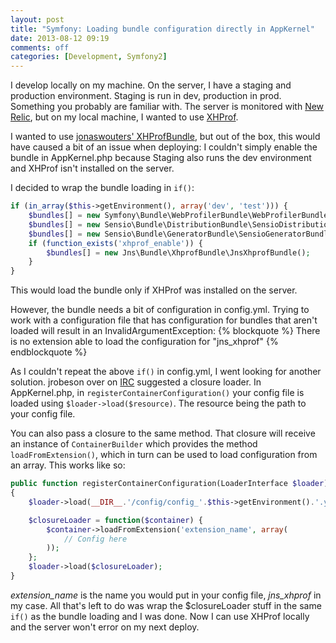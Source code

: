 ```yaml
---
layout: post
title: "Symfony: Loading bundle configuration directly in AppKernel"
date: 2013-08-12 09:19
comments: off
categories: [Development, Symfony2]
---
```


I develop locally on my machine. On the server, I have a staging and production environment. Staging is run in dev, production in prod. Something you probably are familiar with. The server is monitored with [New Relic](http://newrelic.com/), but on my local machine, I wanted to use [XHProf](http://pecl.php.net/package/xhprof).
<!-- more -->
I wanted to use [jonaswouters' XHProfBundle](https://github.com/jonaswouters/XhprofBundle), but out of the box, this would have caused a bit of an issue when deploying: I couldn't simply enable the bundle in AppKernel.php because Staging also runs the dev environment and XHProf isn't installed on the server.

I decided to wrap the bundle loading in `if()`:
``` php AppKernel.php
if (in_array($this->getEnvironment(), array('dev', 'test'))) {
    $bundles[] = new Symfony\Bundle\WebProfilerBundle\WebProfilerBundle();
    $bundles[] = new Sensio\Bundle\DistributionBundle\SensioDistributionBundle();
    $bundles[] = new Sensio\Bundle\GeneratorBundle\SensioGeneratorBundle();
    if (function_exists('xhprof_enable')) {
        $bundles[] = new Jns\Bundle\XhprofBundle\JnsXhprofBundle();
    }
}
```
This would load the bundle only if XHProf was installed on the server.

However, the bundle needs a bit of configuration in config.yml. Trying to work with a configuration file that has configuration for bundles that aren't loaded will result in an InvalidArgumentException:
{% blockquote %}
There is no extension able to load the configuration for "jns_xhprof"
{% endblockquote %}

As I couldn't repeat the above `if()` in config.yml, I went looking for another solution. jrobeson over on [IRC](irc://irc.freenode.net/symfony) suggested a closure loader. In AppKernel.php, in `registerContainerConfiguration()` your config file is loaded using `$loader->load($resource)`. The resource being the path to your config file.

You can also pass a closure to the same method. That closure will receive an instance of `ContainerBuilder` which provides the method `loadFromExtension()`, which in turn can be used to load configuration from an array. This works like so:
``` php AppKernel.php
public function registerContainerConfiguration(LoaderInterface $loader)
{
    $loader->load(__DIR__.'/config/config_'.$this->getEnvironment().'.yml');

    $closureLoader = function($container) {
        $container->loadFromExtension('extension_name', array(
            // Config here
        ));
    };
    $loader->load($closureLoader);
}
```
*extension_name* is the name you would put in your config file, *jns_xhprof* in my case. All that's left to do was wrap the $closureLoader stuff in the same `if()` as the bundle loading and I was done. Now I can use XHProf locally and the server won't error on my next deploy.